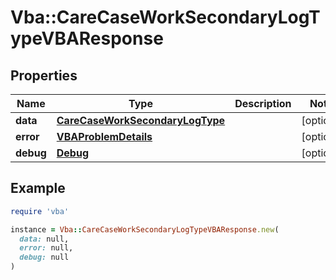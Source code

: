 # Vba::CareCaseWorkSecondaryLogTypeVBAResponse

## Properties

| Name | Type | Description | Notes |
| ---- | ---- | ----------- | ----- |
| **data** | [**CareCaseWorkSecondaryLogType**](CareCaseWorkSecondaryLogType.md) |  | [optional] |
| **error** | [**VBAProblemDetails**](VBAProblemDetails.md) |  | [optional] |
| **debug** | [**Debug**](Debug.md) |  | [optional] |

## Example

```ruby
require 'vba'

instance = Vba::CareCaseWorkSecondaryLogTypeVBAResponse.new(
  data: null,
  error: null,
  debug: null
)
```


